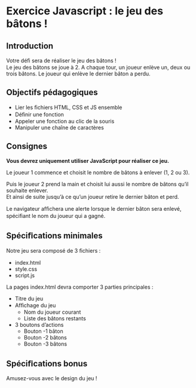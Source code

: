 # Exercice Javascript : le jeu des bâtons !

## Introduction 

Votre déﬁ sera de réaliser le jeu des bâtons !  
Le jeu des bâtons se joue à 2. A chaque tour, un joueur enlève un, deux ou trois bâtons. Le joueur qui enlève le dernier bâton a perdu.

## Objectifs pédagogiques 
* Lier les ﬁchiers HTML, CSS et JS ensemble
* Déﬁnir une fonction
* Appeler une fonction au clic de la souris
* Manipuler une chaîne de caractères 

## Consignes 

**Vous devrez uniquement utiliser JavaScript pour réaliser ce jeu.** 

Le joueur 1 commence et choisit le nombre de bâtons à enlever (1, 2 ou 3).

Puis le joueur 2 prend la main et choisit lui aussi le nombre de bâtons qu’il souhaite enlever.  
Et ainsi de suite jusqu’à ce qu’un joueur retire le dernier bâton et perd. 

Le navigateur afﬁchera une alerte lorsque le dernier bâton sera enlevé, spéciﬁant le nom du joueur qui a gagné.

## Spéciﬁcations minimales 

Notre jeu sera composé de 3 ﬁchiers : 
* index.html 
* style.css 
* script.js 

La pages index.html devra comporter 3 parties principales :
* Titre du jeu 
* Afﬁchage du jeu 
  * Nom du joueur courant
  * Liste des bâtons restants 
* 3 boutons d’actions
  * Bouton -1 bâton 
  * Bouton -2 bâtons 
  * Bouton -3 bâtons
  
## Spéciﬁcations bonus 

Amusez-vous avec le design du jeu !


